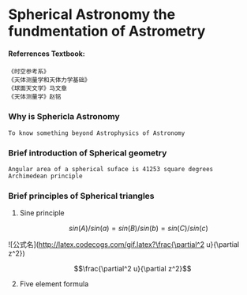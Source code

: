 # Spherical Astronomy the fundmentation of Astrometry

#### Referrences Textbook:
	《时空参考系》
	《天体测量学和天体力学基础》
	《球面天文学》马文章
	《天体测量学》赵铭

### Why is Sphericla Astronomy
	To know something beyond Astrophysics of Astronomy
	
### Brief introduction of Spherical geometry
	Angular area of a spherical suface is 41253 square degrees
	Archimedean principle

### Brief principles of Spherical triangles

1. Sine principle 

	$$
		sin(A)/sin(a) = sin(B)/sin(b) = sin(C)/sin(c)
	$$



![公式名](http://latex.codecogs.com/gif.latex?\frac{\partial^2 u}{\partial z^2})

$$\frac{\partial^2 u}{\partial z^2}$$

2. Five element formula

